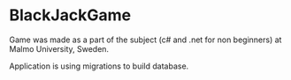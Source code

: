 # BlackJackGame

Game was made as a part of the subject (c# and .net for non beginners) at Malmo University, Sweden.

Application is using migrations to build database.

